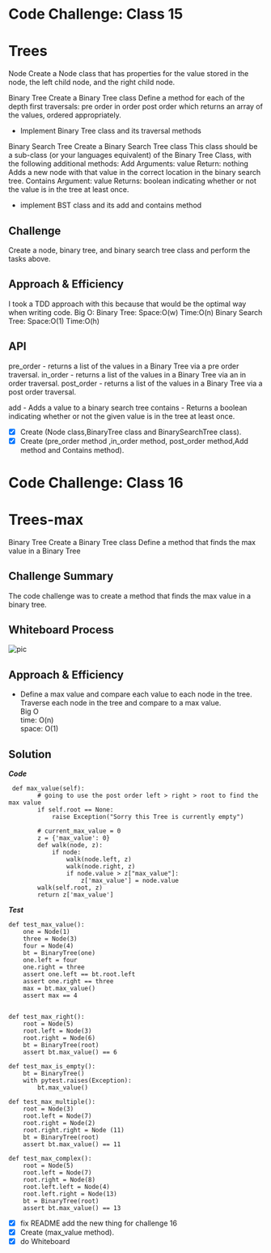 # Code Challenge: Class 15
# Trees
Node Create a Node class that has properties for the value stored in the node, the left child node, and the right child node.

Binary Tree Create a Binary Tree class Define a method for each of the depth first traversals: pre order in order post order which returns an array of the values, ordered appropriately.
- Implement Binary Tree class and its traversal methods

Binary Search Tree Create a Binary Search Tree class This class should be a sub-class (or your languages equivalent) of the Binary Tree Class, with the following additional methods: Add Arguments: value Return: nothing Adds a new node with that value in the correct location in the binary search tree. Contains Argument: value Returns: boolean indicating whether or not the value is in the tree at least once.
- implement BST class and its add and contains method

## Challenge
Create a node, binary tree, and binary search tree class and perform the tasks above.


## Approach & Efficiency
I took a TDD approach with this because that would be the optimal way when writing code. Big O: Binary Tree: Space:O(w) Time:O(n) Binary Search Tree: Space:O(1) Time:O(h)


## API
pre_order - returns a list of the values in a Binary Tree via a pre order traversal. in_order - returns a list of the values in a Binary Tree via an in order traversal. post_order - returns a list of the values in a Binary Tree via a post order traversal.

add - Adds a value to a binary search tree contains - Returns a boolean indicating whether or not the given value is in the tree at least once.

- [x] Create (Node class,BinaryTree class and BinarySearchTree class).
- [x] Create (pre_order method ,in_order method, post_order method,Add method and Contains method).

# Code Challenge: Class 16
# Trees-max
Binary Tree Create a Binary Tree class Define a method that finds the max value in a Binary Tree
## Challenge Summary
The code challenge was to create a method that finds the max value in a binary tree.
## Whiteboard Process
![pic](/trees/maxTree.jpg)
## Approach & Efficiency
- Define a max value and compare each value to each node in the tree. Traverse each node in the tree and compare to a max value.<br>
Big O<br>
time: O(n)<br>
space: O(1)

## Solution
***Code***
```
 def max_value(self):
        # going to use the post order left > right > root to find the max value
        if self.root == None:
            raise Exception("Sorry this Tree is currently empty")

        # current_max_value = 0
        z = {'max_value': 0}
        def walk(node, z):
            if node:
                walk(node.left, z)
                walk(node.right, z)
                if node.value > z["max_value"]:
                    z['max_value'] = node.value
        walk(self.root, z)
        return z['max_value']
```
***Test***
```
def test_max_value():
    one = Node(1)
    three = Node(3)
    four = Node(4)
    bt = BinaryTree(one)
    one.left = four
    one.right = three
    assert one.left == bt.root.left
    assert one.right == three
    max = bt.max_value()
    assert max == 4


def test_max_right():
    root = Node(5)
    root.left = Node(3)
    root.right = Node(6)
    bt = BinaryTree(root)
    assert bt.max_value() == 6

def test_max_is_empty():
    bt = BinaryTree()
    with pytest.raises(Exception):
        bt.max_value()

def test_max_multiple():
    root = Node(3)
    root.left = Node(7)
    root.right = Node(2)
    root.right.right = Node (11)
    bt = BinaryTree(root)
    assert bt.max_value() == 11

def test_max_complex():
    root = Node(5)
    root.left = Node(7)
    root.right = Node(8)
    root.left.left = Node(4)
    root.left.right = Node(13)
    bt = BinaryTree(root)
    assert bt.max_value() == 13 
``` 

- [x] fix README add the new thing for challenge 16
- [x] Create (max_value method).
- [x] do Whiteboard 